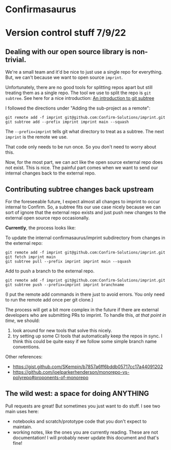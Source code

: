 # Confirmasaurus


# Version control stuff 7/9/22

## Dealing with our open source library is non-trivial.

We're a small team and it'd be nice to just use a single repo for everything. But, we can't because we want to open source `imprint`. 

Unfortunately, there are no good tools for splitting repos apart but still treating them as a single repo. The tool we use to split the repo is `git subtree`. See here for a nice introduction:
[An introduction to git subtree](https://www.atlassian.com/git/tutorials/git-subtree)

I followed the directions under "Adding the sub-project as a remote":

```
git remote add -f imprint git@github.com:Confirm-Solutions/imprint.git
git subtree add --prefix imprint imprint main --squash
```
The `--prefix=imprint` tells git what directory to treat as a subtree. The next `imprint` is the remote we use. 

That code only needs to be run once. So you don't need to worry about this.

Now, for the most part, we can act like the open source external repo does not exist. This is nice. The painful part comes when we want to send our internal changes back to the external repo.
## Contributing subtree changes back upstream

For the foreseeable future, I expect almost all changes to imprint to occur internal to Confirm. So, a subtree fits our use case nicely because we can sort of ignore that the external repo exists and just push new changes to the external open source repo occasionally.

**Currently**, the process looks like:

To update the internal confirmasaurus/imprint subdirectory from changes in the external repo:
```
git remote add -f imprint git@github.com:Confirm-Solutions/imprint.git
git fetch imprint main
git subtree pull --prefix imprint imprint main --squash
```

Add to push a branch to the external repo.
```
git remote add -f imprint git@github.com:Confirm-Solutions/imprint.git
git subtree push --prefix=imprint imprint branchname
```

(I put the remote add commands in there just to avoid errors. You only need to run the remote add once per git clone.)

The process will get a bit more complex in the future if there are external developers who are submitting PRs to imprint. To handle this, *at that point in time*, we should:

1. look around for new tools that solve this nicely.
2. try setting up some CI tools that automatically keep the repos in sync. I think this could be quite easy if we follow some simple branch name conventions. 

Other references:
- https://gist.github.com/SKempin/b7857a6ff6bddb05717cc17a44091202
- https://github.com/joelparkerhenderson/monorepo-vs-polyrepo#proponents-of-monorepo

## The wild west: a space for doing ANYTHING

Pull requests are great! But sometimes you just want to do stuff. I see two main uses here:
- notebooks and scratch/prototype code that you don't expect to maintain.
- working notes, like the ones you are currently reading. These are not documentation! I will probably never update this document and that's fine!